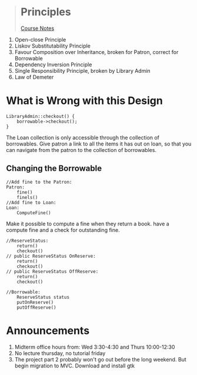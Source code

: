> # Principles
> [Course Notes](https://www.student.cs.uwaterloo.ca/~cs247/current/Lectures/12OO_Principles.pdf)  

1. Open-close Principle
2. Liskov Substitutability Principle
3. Favour Composition over Inheritance, broken for Patron, correct for Borrowable
4. Dependency Inversion Principle
5. Single Responsibility Principle, broken by Library Admin
6. Law of Demeter

# What is Wrong with this Design
	LibraryAdmin::checkout() {
		borrowable->checkout();
	}

The Loan collection is only accessible through the collection of borrowables. Give patron a link to all the items it has out on loan, so that you can navigate from the patron to the collection of borrowables.

## Changing the Borrowable
	//Add fine to the Patron:           
	Patron:
		fine()
		finels()
	//Add fine to Loan:
	Loan:
		ComputeFine()

Make it possible to compute a fine when they return a book. have a compute fine and a check for outstanding fine. 

	//ReserveStatus:
		return()
		checkout()
	// public ReserveStatus OnReserve:
		return()
		checkout()
	// public ReserveStatus OffReserve:
		return()
		checkout()
	
	//Borrowable:
		ReserveStatus status
		putOnReserve()
		putOffReserve()

# Announcements
1. Midterm office hours from: Wed 3:30-4:30 and Thurs 10:00-12:30
2. No lecture thursday, no tutorial friday
3. The project part 2 probably won't go out before the long weekend. But begin migration to MVC. Download and install gtk 


